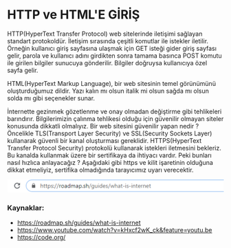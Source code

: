 # HTTP ve HTML'E GİRİŞ

HTTP(HyperText Transfer Protocol) web sitelerinde iletişimi sağlayan standart protokoldür. İletişim sırasında çeşitli komutlar ile istekler iletilir. Örneğin kullanıcı giriş sayfasına ulaşmak için GET isteği gider giriş sayfası gelir, parola ve kullanıcı adını girdikten sonra tamama basınca POST komutu  ile girilen bilgiler sunucuya gönderilir. Bilgiler doğruysa kullanıcıya özel sayfa gelir.  

HTML(HyperText Markup Language), bir web sitesinin temel görünümünü oluşturduğumuz dildir. Yazı kalın mı olsun italik mi olsun sağda mı olsun solda mı gibi seçenekler sunar.

İnternette gezinmek gözetlenme ve onay olmadan değiştirme gibi tehlikeleri barındırır. Bilgilerimizin çalınma tehlikesi olduğu için güvenilir olmayan siteler konusunda dikkatli olmalıyız. Bir web sitesini güvenilir yapan nedir ? Öncelikle TLS(Transport Layer Security) ve SSL(Security Sockets Layer) kullanarak güvenli bir kanal oluşturması gereklidir. HTTPS(HyperText Transfer Protocol Security) protokolü kullanarak istekleri iletmesini bekleriz. Bu kanalda kullanmak üzere bir sertifikaya da ihtiyacı vardır. Peki bunları nasıl hızlıca anlayacağız ? Aşağıdaki gibi https ve kilit işaretinin olduğuna dikkat etmeliyiz, sertifika olmadığında tarayıcımız uyarı verecektir.

![web_security](https://raw.githubusercontent.com/Kodluyoruz/taskforce/main/basics-for-everyone/http-html-giris/figures/web_security.png)

### Kaynaklar:
- https://roadmap.sh/guides/what-is-internet
- https://www.youtube.com/watch?v=kHxcf2wK_ck&feature=youtu.be
- https://code.org/

